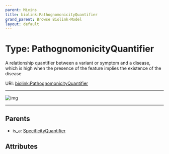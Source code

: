 ```yaml
---
parent: Mixins
title: biolink:PathognomonicityQuantifier
grand_parent: Browse Biolink-Model
layout: default
---
```


# Type: PathognomonicityQuantifier


A relationship quantifier between a variant or symptom and a disease, which is high when the presence of the feature implies the existence of the disease

URI: [biolink:PathognomonicityQuantifier](https://w3id.org/biolink/vocab/PathognomonicityQuantifier)


---

![img](http://yuml.me/diagram/nofunky;dir:TB/class/\[SpecificityQuantifier]^-\[PathognomonicityQuantifier])

---


## Parents

 *  is_a: [SpecificityQuantifier](SpecificityQuantifier.md)

## Attributes

